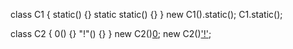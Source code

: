 
class C1 {
  static() {}
  static static() {}
}
new C1().static();
C1.static();


class C2 {
  0() {}
  "!"() {}
}
new C2()[0]();
new C2()['!']();
